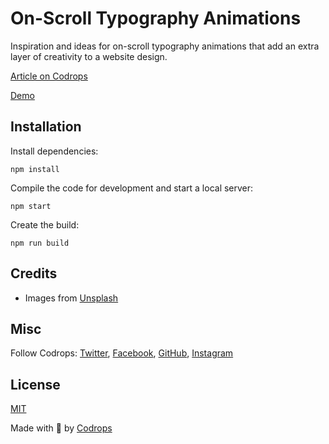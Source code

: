 # On-Scroll Typography Animations

Inspiration and ideas for on-scroll typography animations that add an extra layer of creativity to a website design.

[Article on Codrops](https://tympanus.net/codrops/?p=69734)

[Demo](http://tympanus.net/Development/OnScrollTypographyAnimations/)


## Installation

Install dependencies:

```
npm install
```

Compile the code for development and start a local server:

```
npm start
```

Create the build:

```
npm run build
```

## Credits

- Images from [Unsplash](https://unsplash.com/)

## Misc

Follow Codrops: [Twitter](http://www.twitter.com/codrops), [Facebook](http://www.facebook.com/codrops), [GitHub](https://github.com/codrops), [Instagram](https://www.instagram.com/codropsss/)

## License
[MIT](LICENSE)

Made with :blue_heart:  by [Codrops](http://www.codrops.com)





